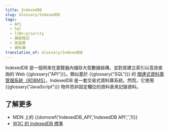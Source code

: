 ```yaml
---
title: IndexedDB
slug: Glossary/IndexedDB
tags:
  - API
  - Sql
  - l10n:priority
  - 撰寫程式
  - 術語表
  - 資料庫
translation_of: Glossary/IndexedDB
---
```

IndexedDB 是一個用來在瀏覽器內儲存大型數據結構，並對其建立索引以高效查詢的 Web {{glossary("API")}}。類似基於 {{glossary("SQL")}} 的 [關連式資料庫管理系統（RDBMS）](https://en.wikipedia.org/wiki/Relational_database_management_system)，IndexedDB 是一套交易式資料庫系統。然而，它使用 {{glossary("JavaScript")}} 物件而非固定欄位的資料表來記錄資料。

## 了解更多

- MDN 上的 {{domxref('IndexedDB_API','IndexedDB API','',1)}}
- [W3C 的 IndexedDB 標準](http://w3c.github.io/IndexedDB/)
